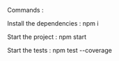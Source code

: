Commands :

Install the dependencies :
npm i

Start the project :
npm start

Start the tests :
npm test --coverage
